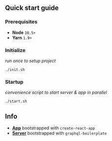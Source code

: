 ## Quick start guide

### Prerequisites

- **Node** `10.5+`
- **Yarn** `1.9+`

### Initialize

_run once to setup project_

`./init.sh`

### Startup

_convenience script to start server & app in parallel_

`./start.sh`

## Info

- **[App](./app/README.md)** bootstrapped with `create-react-app`
- **[Server](./server/README.md)** bootstrapped with `graphql-boilerplate`
